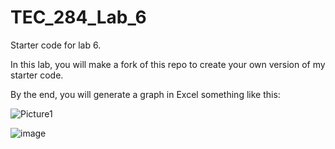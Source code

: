 # TEC_284_Lab_6
Starter code for lab 6.

In this lab, you will make a fork of this repo to create your own version of my starter code.

By the end, you will generate a graph in Excel something like this:

![Picture1](https://github.com/user-attachments/assets/aa726deb-2206-4f85-95d6-e49df3beb05e)

![image](https://github.com/user-attachments/assets/c6ce1760-4e86-4e6b-ad98-6be6755283a1)
